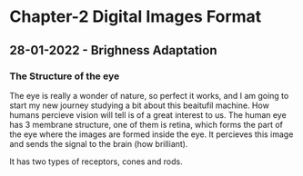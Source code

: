 # Chapter-2 Digital Images Format 

## 28-01-2022 - Brighness Adaptation

### The Structure of the eye 
The eye is really a wonder of nature, so perfect it works, and I am going to start my new journey studying a bit about this beaitufil machine. How humans percieve
vision will tell is of a great interest to us. The human eye has 3 membrane structure, one of them is retina, which forms the part of the eye where the images are 
formed inside the eye. It percieves this image and sends the signal to the brain (how brilliant). 

It has two types of receptors, cones and rods. 
